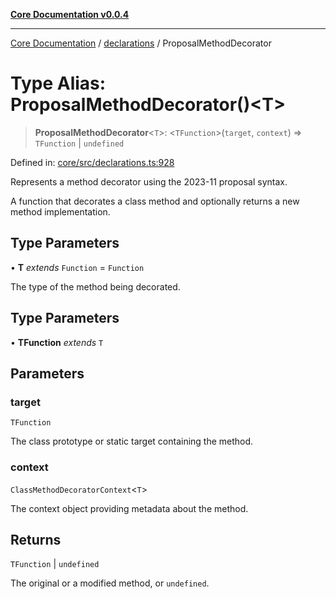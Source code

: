 [**Core Documentation v0.0.4**](../../README.md)

***

[Core Documentation](../../modules.md) / [declarations](../README.md) / ProposalMethodDecorator

# Type Alias: ProposalMethodDecorator()\<T\>

> **ProposalMethodDecorator**\<`T`\>: \<`TFunction`\>(`target`, `context`) => `TFunction` \| `undefined`

Defined in: [core/src/declarations.ts:928](https://github.com/stonemjs/core/blob/2adc2da4c7e3b5a9f593c198ba7e8ad639651777/src/declarations.ts#L928)

Represents a method decorator using the 2023-11 proposal syntax.

A function that decorates a class method and optionally returns a new method implementation.

## Type Parameters

• **T** *extends* `Function` = `Function`

The type of the method being decorated.

## Type Parameters

• **TFunction** *extends* `T`

## Parameters

### target

`TFunction`

The class prototype or static target containing the method.

### context

`ClassMethodDecoratorContext`\<`T`\>

The context object providing metadata about the method.

## Returns

`TFunction` \| `undefined`

The original or a modified method, or `undefined`.
